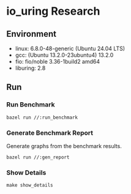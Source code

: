 # io_uring Research

## Environment

- linux: 6.8.0-48-generic (Ubuntu 24.04 LTS)
- gcc: (Ubuntu 13.2.0-23ubuntu4) 13.2.0
- fio: fio/noble 3.36-1build2 amd64
- liburing: 2.8

## Run

### Run Benchmark

```
bazel run //:run_benchmark
```

### Generate Benchmark Report

Generate graphs from the benchmark results.

```
bazel run //:gen_report
```

### Show Details

```
make show_details
```

